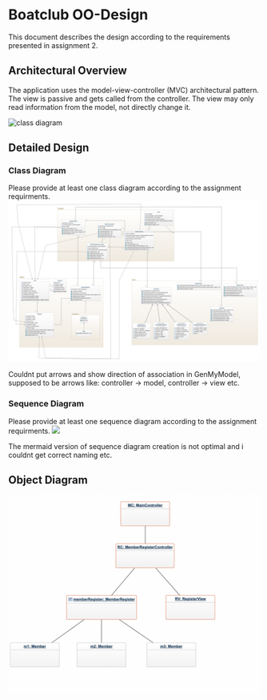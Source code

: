 # Boatclub OO-Design
This document describes the design according to the requirements presented in assignment 2.

## Architectural Overview
The application uses the model-view-controller (MVC) architectural pattern. The view is passive and gets called from the controller. The view may only read information from the model, not directly change it.

![class diagram](img/package_diagram.jpg)

## Detailed Design
### Class Diagram
Please provide at least one class diagram according to the assignment requirments.
![class diagram](img/class_diagram.png)

Couldnt put arrows and show direction of association in GenMyModel, supposed to be arrows like: controller -> model, controller -> view etc.

### Sequence Diagram
Please provide at least one sequence diagram according to the assignment requirments.
[![](https://mermaid.ink/img/pako:eNq1VN9P20AM_lc8S0hFXFGBppR7YJoGiKKBNqbtYcrLLec2pyV35XIR66r-73N-wdYCYoj5JXY-f599sXNLTJwmlFjQTUk2oROjZl7lsQW2984G77KMPFwqY_8I-8fHO3_BlH8nf00zUwTy94CExJMK1OC97U3dR4h1ha-GbqHDqkBCkbrbM-OLcKVy-lRSEYyzr6T7Qf0X2dNcmeyVNT-mztJVWRHXlTcY0Geh_vOmldfIxE6dz9VL-r3kdcrWUtaWYNqNT0CmOo-qjyRgfn-utvBDgs36wcO1ZmTJc7WJ7r1UwhRfrOH_obfZlQCj_01WguUZPOPs9qkCT_artG71m0fL39qCd5lJqKLWjoQLl1oBibKwcCWkpDyP_O1dOsOFrdelzT83jYSASc2qGUx98zhlAlPiHmfVyNu0zlBgTrxYRvONs6ywGENKOcUo2dXK_4gxtivOK-eaZ3iqTXAeZfAlCVRlcJ8XNuniJqe9sVBOVVbw27myKJf4E2UU7R5VNh4cRINxNDwUuEC5N4x2B0fRYDQ-PNgfDYejlcBfzrHAXk3-VvtVhdVv3HW9Hg)](https://mermaid.live/edit#pako:eNq1VN9P20AM_lc8S0hFXFGBppR7YJoGiKKBNqbtYcrLLec2pyV35XIR66r-73N-wdYCYoj5JXY-f599sXNLTJwmlFjQTUk2oROjZl7lsQW2984G77KMPFwqY_8I-8fHO3_BlH8nf00zUwTy94CExJMK1OC97U3dR4h1ha-GbqHDqkBCkbrbM-OLcKVy-lRSEYyzr6T7Qf0X2dNcmeyVNT-mztJVWRHXlTcY0Geh_vOmldfIxE6dz9VL-r3kdcrWUtaWYNqNT0CmOo-qjyRgfn-utvBDgs36wcO1ZmTJc7WJ7r1UwhRfrOH_obfZlQCj_01WguUZPOPs9qkCT_artG71m0fL39qCd5lJqKLWjoQLl1oBibKwcCWkpDyP_O1dOsOFrdelzT83jYSASc2qGUx98zhlAlPiHmfVyNu0zlBgTrxYRvONs6ywGENKOcUo2dXK_4gxtivOK-eaZ3iqTXAeZfAlCVRlcJ8XNuniJqe9sVBOVVbw27myKJf4E2UU7R5VNh4cRINxNDwUuEC5N4x2B0fRYDQ-PNgfDYejlcBfzrHAXk3-VvtVhdVv3HW9Hg)


The mermaid version of sequence diagram creation is not optimal and i couldnt get correct naming etc.


## Object Diagram
![object diagram](img/object_diagram.png)
